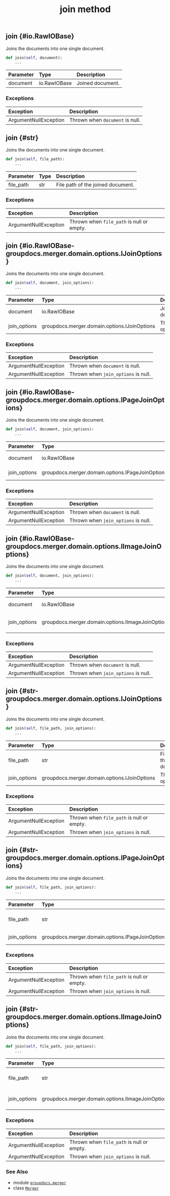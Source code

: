 ﻿---
title: join method
second_title: GroupDocs.Merger for Python via .NET API References
description: 
type: docs
url: /python-net/groupdocs.merger/merger/join/
is_root: false
weight: 110
---

## join {#io.RawIOBase}

Joins the documents into one single document.



```python
def join(self, document):
    ...
```


| Parameter | Type | Description |
| :- | :- | :- |
| document | io.RawIOBase | Joined document. |
### Exceptions
| Exception | Description |
| :- | :- |
| ArgumentNullException | Thrown when `document` is null. |




## join {#str}

Joins the documents into one single document.



```python
def join(self, file_path):
    ...
```


| Parameter | Type | Description |
| :- | :- | :- |
| file_path | str | File path of the joined document. |
### Exceptions
| Exception | Description |
| :- | :- |
| ArgumentNullException | Thrown when `file_path` is null or empty. |




## join {#io.RawIOBase-groupdocs.merger.domain.options.IJoinOptions}

Joins the documents into one single document.



```python
def join(self, document, join_options):
    ...
```


| Parameter | Type | Description |
| :- | :- | :- |
| document | io.RawIOBase | Joined document. |
| join_options | groupdocs.merger.domain.options.IJoinOptions | The join options. |
### Exceptions
| Exception | Description |
| :- | :- |
| ArgumentNullException | Thrown when `document` is null. |
| ArgumentNullException | Thrown when `join_options` is null. |




## join {#io.RawIOBase-groupdocs.merger.domain.options.IPageJoinOptions}

Joins the documents into one single document.



```python
def join(self, document, join_options):
    ...
```


| Parameter | Type | Description |
| :- | :- | :- |
| document | io.RawIOBase | Joined document. |
| join_options | groupdocs.merger.domain.options.IPageJoinOptions | The join options. |
### Exceptions
| Exception | Description |
| :- | :- |
| ArgumentNullException | Thrown when `document` is null. |
| ArgumentNullException | Thrown when `join_options` is null. |




## join {#io.RawIOBase-groupdocs.merger.domain.options.IImageJoinOptions}

Joins the documents into one single document.



```python
def join(self, document, join_options):
    ...
```


| Parameter | Type | Description |
| :- | :- | :- |
| document | io.RawIOBase | Joined document. |
| join_options | groupdocs.merger.domain.options.IImageJoinOptions | The image join options. |
### Exceptions
| Exception | Description |
| :- | :- |
| ArgumentNullException | Thrown when `document` is null. |
| ArgumentNullException | Thrown when `join_options` is null. |




## join {#str-groupdocs.merger.domain.options.IJoinOptions}

Joins the documents into one single document.



```python
def join(self, file_path, join_options):
    ...
```


| Parameter | Type | Description |
| :- | :- | :- |
| file_path | str | File path of the joined document. |
| join_options | groupdocs.merger.domain.options.IJoinOptions | The join options. |
### Exceptions
| Exception | Description |
| :- | :- |
| ArgumentNullException | Thrown when `file_path` is null or empty. |
| ArgumentNullException | Thrown when `join_options` is null. |




## join {#str-groupdocs.merger.domain.options.IPageJoinOptions}

Joins the documents into one single document.



```python
def join(self, file_path, join_options):
    ...
```


| Parameter | Type | Description |
| :- | :- | :- |
| file_path | str | File path of the joined document. |
| join_options | groupdocs.merger.domain.options.IPageJoinOptions | The join options. |
### Exceptions
| Exception | Description |
| :- | :- |
| ArgumentNullException | Thrown when `file_path` is null or empty. |
| ArgumentNullException | Thrown when `join_options` is null. |




## join {#str-groupdocs.merger.domain.options.IImageJoinOptions}

Joins the documents into one single document.



```python
def join(self, file_path, join_options):
    ...
```


| Parameter | Type | Description |
| :- | :- | :- |
| file_path | str | File path of the joined document. |
| join_options | groupdocs.merger.domain.options.IImageJoinOptions | The image join options. |
### Exceptions
| Exception | Description |
| :- | :- |
| ArgumentNullException | Thrown when `file_path` is null or empty. |
| ArgumentNullException | Thrown when `join_options` is null. |





### See Also
* module [`groupdocs.merger`](../../)
* class [`Merger`](/merger/python-net/groupdocs.merger/merger)
